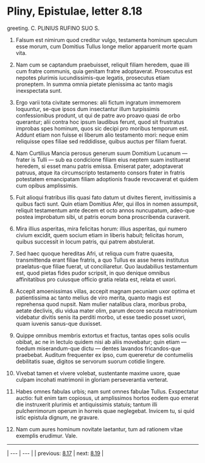 # Pliny, Epistulae, letter 8.18

greeting. C. PLINIUS RUFINO SUO S.



1. Falsum est nimirum quod creditur vulgo, testamenta hominum speculum esse morum, cum Domitius Tullus longe melior apparuerit morte quam vita.



2. Nam cum se captandum praebuisset, reliquit filiam heredem, quae illi cum fratre communis, quia genitam fratre adoptaverat. Prosecutus est nepotes plurimis iucundissimis-que legatis, prosecutus etiam proneptem. In summa omnia pietate plenissima ac tanto magis inexspectata sunt.



3. Ergo varii tota civitate sermones: alii fictum ingratum immemorem loquuntur, se-que ipsos dum insectantur illum turpissimis confessionibus produnt, ut qui de patre avo proavo quasi de orbo querantur; alii contra hoc ipsum laudibus ferunt, quod sit frustratus improbas spes hominum, quos sic decipi pro moribus temporum est. Addunt etiam non fuisse ei liberum alio testamento mori: neque enim reliquisse opes filiae sed reddidisse, quibus auctus per filiam fuerat.



4. Nam Curtilius Mancia perosus generum suum Domitium Lucanum — frater is Tulli — sub ea condicione filiam eius neptem suam instituerat heredem, si esset manu patris emissa. Emiserat pater, adoptaverat patruus, atque ita circumscripto testamento consors frater in fratris potestatem emancipatam filiam adoptionis fraude revocaverat et quidem cum opibus amplissimis.



5. Fuit alioqui fratribus illis quasi fato datum ut divites fierent, invitissimis a quibus facti sunt. Quin etiam Domitius Afer, qui illos in nomen assumpsit, reliquit testamentum ante decem et octo annos nuncupatum, adeo-que postea improbatum sibi, ut patris eorum bona proscribenda curaverit.



6. Mira illius asperitas, mira felicitas horum: illius asperitas, qui numero civium excidit, quem socium etiam in liberis habuit; felicitas horum, quibus successit in locum patris, qui patrem abstulerat.



7. Sed haec quoque hereditas Afri, ut reliqua cum fratre quaesita, transmittenda erant filiae fratris, a quo Tullus ex asse heres institutus praelatus-que filiae fuerat, ut conciliaretur. Quo laudabilius testamentum est, quod pietas fides pudor scripsit, in quo denique omnibus affinitatibus pro cuiusque officio gratia relata est, relata et uxori.



8. Accepit amoenissimas villas, accepit magnam pecuniam uxor optima et patientissima ac tanto melius de viro merita, quanto magis est reprehensa quod nupsit. Nam mulier natalibus clara, moribus proba, aetate declivis, diu vidua mater olim, parum decore secuta matrimonium videbatur divitis senis ita perditi morbo, ut esse taedio posset uxori, quam iuvenis sanus-que duxisset.



9. Quippe omnibus membris extortus et fractus, tantas opes solis oculis obibat, ac ne in lectulo quidem nisi ab aliis movebatur; quin etiam — foedum miserandum-que dictu — dentes lavandos fricandos-que praebebat. Auditum frequenter ex ipso, cum quereretur de contumeliis debilitatis suae, digitos se servorum suorum cotidie lingere.



10. Vivebat tamen et vivere volebat, sustentante maxime uxore, quae culpam incohati matrimonii in gloriam perseverantia verterat.



11. Habes omnes fabulas urbis; nam sunt omnes fabulae Tullus. Exspectatur auctio: fuit enim tam copiosus, ut amplissimos hortos eodem quo emerat die instruxerit plurimis et antiquissimis statuis; tantum illi pulcherrimorum operum in horreis quae neglegebat. Invicem tu, si quid istic epistula dignum, ne gravare.



12. Nam cum aures hominum novitate laetantur, tum ad rationem vitae exemplis erudimur. Vale.



---

| --- | --- |
| previous: [8.17](../8.17/) | next: [8.19](../8.19/) |
